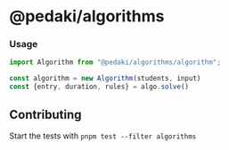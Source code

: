 # @pedaki/algorithms

### Usage

```ts
import Algorithm from "@pedaki/algorithms/algorithm";

const algorithm = new Algorithm(students, input)
const {entry, duration, rules} = algo.solve()
```

## Contributing

Start the tests with `pnpm test --filter algorithms`